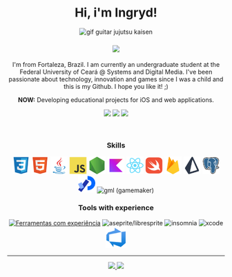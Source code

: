 
<div name="introduction" align="center">
  <h1>Hi, i'm Ingryd!</h1>
  <img src="https://github.com/user-attachments/assets/72ecd96d-7d1c-4f1a-bebe-a8250bd3f82f" alt="gif guitar jujutsu kaisen" height="200">
  <h3 align="center">
  <a href="https://ingryd-duarte.vercel.app">
    <img src="https://readme-typing-svg.demolab.com/?lines=Full-stack%20web%20and%20app%20developer;%20UI%2FUX%20Designer%20Jr;Always%20learning%20new%20things;See%20more%20works%20here&center=true&font=Fira%20Code&width=440&height=45&color=a87aff&pause=600&size=22" /></a>
  </h3>
  <p>I'm from Fortaleza, Brazil. I am currently an undergraduate student at the Federal University of Ceará @ Systems and Digital Media. I've been passionate about technology, innovation and games since I was a child and this is my Github. I hope you like it! ;)
  <p><b> NOW:</b> Developing educational projects for iOS and web applications.</p>

  <!-- Contact me -->
  <a href="www.linkedin.com/in/ingrydduarte"><img src="https://img.shields.io/badge/linkedin-5319bf.svg?style=for-the-badge&logo=linkedin&logoColor=white"></a>
  <a href="https://www.behance.net/ingrydduarte"><img src="https://img.shields.io/badge/behance-5319bf.svg?style=for-the-badge&logo=behance&logoColor=white"></a>
  <a href="https://tkdingryd.itch.io"><img src="https://img.shields.io/badge/itch.io-5319bf.svg?style=for-the-badge&logo=itch.io&logoColor=white"></a>

</div>

<br>

<div name="skills" align="center" gap="10">
    <h3>Skills</h3>
    <img src='https://github.com/devicons/devicon/blob/v2.16.0/icons/css3/css3-original.svg' alt='css' height='40'>
    <img src='https://github.com/devicons/devicon/blob/master/icons/html5/html5-original.svg' alt='html' height='40'>
    <img src='https://github.com/devicons/devicon/blob/master/icons/java/java-original.svg' alt='java' height='40'>
    <img src='https://github.com/devicons/devicon/blob/master/icons/javascript/javascript-original.svg' alt='js' height='40'>
    <img src='https://github.com/devicons/devicon/blob/master/icons/nodejs/nodejs-original.svg' alt='nodejs' height='40'>
    <img src='https://github.com/devicons/devicon/blob/master/icons/kotlin/kotlin-original.svg' alt='kotlin' height='40'>
    <img src='https://github.com/devicons/devicon/blob/master/icons/react/react-original.svg' alt='react' height='40'>
    <img src='https://github.com/devicons/devicon/blob/master/icons/swift/swift-original.svg' alt='swift' height='40'>
    <img src="https://github.com/devicons/devicon/blob/master/icons/firebase/firebase-original.svg" alt="firebase" height ="40">
    <img src="https://github.com/devicons/devicon/blob/master/icons/prisma/prisma-original.svg" alt="prisma orm" height ="40">
    <img src="https://github.com/devicons/devicon/blob/master/icons/postgresql/postgresql-original.svg" alt="postgresql" height ="40">
    <img src="https://github.com/devicons/devicon/blob/master/icons/processing/processing-original.svg" alt="processing" height ="40">
    <img src='https://user-images.githubusercontent.com/60024796/170530530-b17fc2f4-91ad-4b2b-ad58-d6d4b3ed9aac.png' alt='gml (gamemaker)' height='40'>

  <h3>Tools with experience</h3>
    
  [![Ferramentas com experiência](https://skillicons.dev/icons?i=figma,gamemakerstudio,androidstudio,idea,vscode,godot,ai,git&theme=dark)](https://skillicons.dev)
  <img src="https://avatars.githubusercontent.com/u/21368660?s=200&v=4" alt="aseprite/libresprite" height="50">
  <img src="https://static-00.iconduck.com/assets.00/apps-insomnia-icon-2048x2048-2mq9u7v5.png" alt="insomnia" height="50">
   <img src="https://cdn.icon-icons.com/icons2/3053/PNG/512/xcode_macos_bigsur_icon_189539.png" alt="xcode" height="50">
   <img src="https://github.com/devicons/devicon/blob/master/icons/azuredevops/azuredevops-original.svg" alt="azure" height="50">

</div>

<hr>

<div align="center">
    <a href="https://github.com/ingrydf12">
      <img height="200em" src="https://github-readme-stats.vercel.app/api/top-langs/?username=ingrydf12&layout=compact&langs_count=9&theme=midnight-purple&hide=yacc&border_radius"/>
      <img height="200em" src="https://github-readme-stats.vercel.app/api?username=ingrydf12&show_icons=true&theme=midnight-purple&include_all_commits=true&count_private=true&border_radius"/>
    </a>
  </div>
